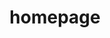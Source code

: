 ---
title: "homepage"
draft: false
description: This is the homepage
layout: "archive"
type: "archive"
url: /archive
---